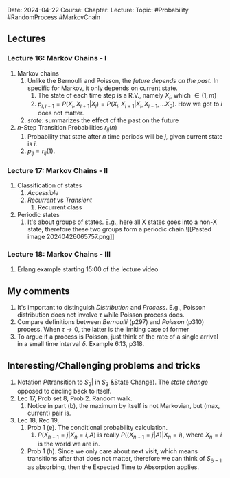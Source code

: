 Date: 2024-04-22
Course:
Chapter: 
Lecture: 
Topic: #Probability #RandomProcess #MarkovChain

## Lectures
### Lecture 16: Markov Chains - I
1. Markov chains
	1. Unlike the Bernoulli and Poisson, the *future depends on the past*. In specific for Markov, it only depends on current state. 
		1. The state of each time step is a R.V., namely $X_i$, which $\in (1, m)$
		2. $p_{i, i+1} = P(X_i, X_{i+1}|X_i) = P(X_i, X_{i+1}|X_i, X_{i-1}, ... X_0)$. How we got to $i$ does not matter.
	2. *state*: summarizes the effect of the past on the future
2. $n$-Step Transition Probabilities $r_{ij}(n)$
	1. Probability that state after $n$ time periods will be $j$, given current state is $i$.
	2. $p_{ij}=r_{ij}(1)$.
### Lecture 17: Markov Chains - II
1. Classification of states
	1. *Accessible*
	2. *Recurrent* vs *Transient*
		1. Recurrent class
2. Periodic states
	1. It's about groups of states. E.g., here all X states goes into a non-X state, therefore these two groups form a periodic chain.![[Pasted image 20240426065757.png]]
	
### Lecture 18: Markov Chains - III
1. Erlang example starting 15:00 of the lecture video
## My comments
1. It's important to distinguish *Distribution* and *Process*. E.g., Poisson distribution does not involve $\tau$ while Poisson process does.
2. Compare definitions between *Bernoulli* (p297) and *Poisson* (p310) process. When $\tau \to 0$, the latter is the limiting case of former 
3. To argue if a process is Poisson, just think of the rate of a single arrival in a small time interval $\delta$. Example 6.13, p318.
## Interesting/Challenging problems and tricks
1. Notation $P(\text{transition to }S_2| \text{ in }S_3\text{ \& State Change})$. The *state change* opposed to circling back to itself.
2. Lec 17, Prob set 8, Prob 2. Random walk.
	1. Notice in part (b), the maximum by itself is not Markovian, but (max, current) pair is.
3. Lec 18, Rec 19, 
	1. Prob 1 (e). The conditional probability calculation. 
		1. $P(X_{n+1}=j|X_n=i, A)$  is really $P((X_{n+1}=j|A)|X_n=i)$, where $X_n = i$ is the world we are in.
	2. Prob 1 (h). Since we only care about next visit, which means transitions after that does not matter, therefore we can think of $S_{6-1}$ as absorbing, then the Expected Time to Absorption applies.